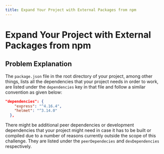 ```yaml
---
title: Expand Your Project with External Packages from npm
---
```

# Expand Your Project with External Packages from npm

## Problem Explanation

The `package.json` file in the root directory of your project, among other things, lists all the dependencies that your project needs in order to work, are listed under the `dependencies` key in that file and follow a similar convention as given below:

```json
"dependencies": {
    "express": "^4.16.4",
    "helmet": "^3.14.0"
  },
```

There might be additional peer dependencies or development dependencies that your project might need in case it has to be built or compiled due to a number of reasons currently outside the scope of this challenge. They are listed under the `peerDependecies` and `devDependencies` respectively.
